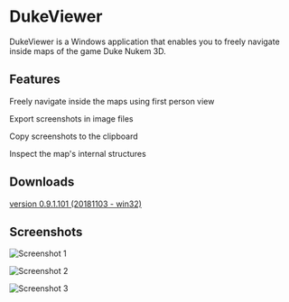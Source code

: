 # DukeViewer
DukeViewer is a Windows application that enables you to freely navigate inside maps of the game Duke Nukem 3D.


## Features
Freely navigate inside the maps using first person view

Export screenshots in image files

Copy screenshots to the clipboard

Inspect the map's internal structures


## Downloads
[version 0.9.1.101 (20181103 - win32)](https://sourceforge.net/projects/dukeviewer/files/DukeViewer_0.9.1.101/DukeViewer_0.9.1.101_bin.zip/download)


## Screenshots

![Screenshot 1](https://i.postimg.cc/wBfcQv5p/Image1.jpg "Screenshot 1")

![Screenshot 2](https://i.postimg.cc/nzXKRJTQ/Image2.jpg "Screenshot 2")

![Screenshot 3](https://i.postimg.cc/KYvDTLMf/Image3.jpg "Screenshot 3")



